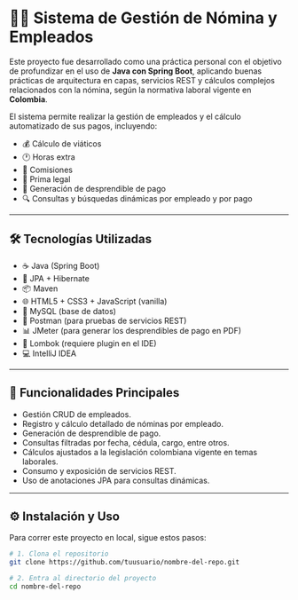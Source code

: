 # 👨‍💼 Sistema de Gestión de Nómina y Empleados

Este proyecto fue desarrollado como una práctica personal con el objetivo de profundizar en el uso de **Java con Spring Boot**, aplicando buenas prácticas de arquitectura en capas, servicios REST y cálculos complejos relacionados con la nómina, según la normativa laboral vigente en **Colombia**.

El sistema permite realizar la gestión de empleados y el cálculo automatizado de sus pagos, incluyendo:

- 💰 Cálculo de viáticos
- 🕐 Horas extra
- 💸 Comisiones
- 🎁 Prima legal
- 📄 Generación de desprendible de pago
- 🔍 Consultas y búsquedas dinámicas por empleado y por pago

---

## 🛠️ Tecnologías Utilizadas

- ☕ Java (Spring Boot)
- 🧱 JPA + Hibernate
- 📦 Maven
- 🌐 HTML5 + CSS3 + JavaScript (vanilla)
- 🧮 MySQL (base de datos)
- 🧪 Postman (para pruebas de servicios REST)
- 📊 JMeter (para generar los desprendibles de pago en PDF)
- 🧩 Lombok (requiere plugin en el IDE)
- 💻 IntelliJ IDEA

---

## 📁 Funcionalidades Principales

- Gestión CRUD de empleados.
- Registro y cálculo detallado de nóminas por empleado.
- Generación de desprendible de pago.
- Consultas filtradas por fecha, cédula, cargo, entre otros.
- Cálculos ajustados a la legislación colombiana vigente en temas laborales.
- Consumo y exposición de servicios REST.
- Uso de anotaciones JPA para consultas dinámicas.

---

## ⚙️ Instalación y Uso

Para correr este proyecto en local, sigue estos pasos:

```bash
# 1. Clona el repositorio
git clone https://github.com/tuusuario/nombre-del-repo.git

# 2. Entra al directorio del proyecto
cd nombre-del-repo
